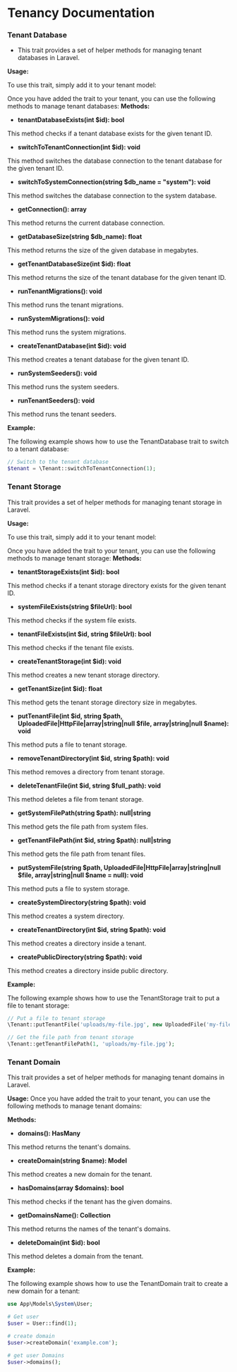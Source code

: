 # Tenancy Documentation

### Tenant Database

- This trait provides a set of helper methods for managing tenant databases in Laravel.

**Usage:**

To use this trait, simply add it to your tenant model:

Once you have added the trait to your tenant, you can use the following methods to manage tenant databases:
**Methods:**

* **tenantDatabaseExists(int $id): bool**

This method checks if a tenant database exists for the given tenant ID.

* **switchToTenantConnection(int $id): void**

This method switches the database connection to the tenant database for the given tenant ID.

* **switchToSystemConnection(string $db_name = "system"): void**

This method switches the database connection to the system database.

* **getConnection(): array**

This method returns the current database connection.

* **getDatabaseSize(string $db_name): float**

This method returns the size of the given database in megabytes.

* **getTenantDatabaseSize(int $id): float**

This method returns the size of the tenant database for the given tenant ID.

* **runTenantMigrations(): void**

This method runs the tenant migrations.

* **runSystemMigrations(): void**

This method runs the system migrations.

* **createTenantDatabase(int $id): void**

This method creates a tenant database for the given tenant ID.

* **runSystemSeeders(): void**

This method runs the system seeders.

* **runTenantSeeders(): void**

This method runs the tenant seeders.

**Example:**

The following example shows how to use the TenantDatabase trait to switch to a tenant database:

```php
// Switch to the tenant database
$tenant = \Tenant::switchToTenantConnection(1);
```

### Tenant Storage

This trait provides a set of helper methods for managing tenant storage in Laravel.

**Usage:**

To use this trait, simply add it to your tenant model:

Once you have added the trait to your tenant, you can use the following methods to manage tenant storage:
**Methods:**

* **tenantStorageExists(int $id): bool**

This method checks if a tenant storage directory exists for the given tenant ID.

* **systemFileExists(string $fileUrl): bool**

This method checks if the system file exists.

* **tenantFileExists(int $id, string $fileUrl): bool**

This method checks if the tenant file exists.

* **createTenantStorage(int $id): void**

This method creates a new tenant storage directory.

* **getTenantSize(int $id): float**

This method gets the tenant storage directory size in megabytes.

* **putTenantFile(int $id, string $path, UploadedFile|HttpFile|array|string|null $file, array|string|null $name): void**

This method puts a file to tenant storage.

* **removeTenantDirectory(int $id, string $path): void**

This method removes a directory from tenant storage.

* **deleteTenantFile(int $id, string $full_path): void**

This method deletes a file from tenant storage.

* **getSystemFilePath(string $path): null|string**

This method gets the file path from system files.

* **getTenantFilePath(int $id, string $path): null|string**

This method gets the file path from tenant files.

* **putSystemFile(string $path, UploadedFile|HttpFile|array|string|null $file, array|string|null $name = null): void**

This method puts a file to system storage.

* **createSystemDirectory(string $path): void**

This method creates a system directory.

* **createTenantDirectory(int $id, string $path): void**

This method creates a directory inside a tenant.

* **createPublicDirectory(string $path): void**

This method creates a directory inside public directory.

**Example:**

The following example shows how to use the TenantStorage trait to put a file to tenant storage:

```php
// Put a file to tenant storage
\Tenant::putTenantFile('uploads/my-file.jpg', new UploadedFile('my-file.jpg'));

// Get the file path from tenant storage
\Tenant::getTenantFilePath(1, 'uploads/my-file.jpg');
```

### Tenant Domain

This trait provides a set of helper methods for managing tenant domains in Laravel.

**Usage:**
Once you have added the trait to your tenant, you can use the following methods to manage tenant domains:

**Methods:**

* **domains(): HasMany**

This method returns the tenant's domains.

* **createDomain(string $name): Model**

This method creates a new domain for the tenant.

* **hasDomains(array $domains): bool**

This method checks if the tenant has the given domains.

* **getDomainsName(): Collection**

This method returns the names of the tenant's domains.

* **deleteDomain(int $id): bool**

This method deletes a domain from the tenant.

**Example:**

The following example shows how to use the TenantDomain trait to create a new domain for a tenant:

```php
use App\Models\System\User;

# Get user
$user = User::find(1);

# create domain
$user->createDomain('example.com');

# get user Domains
$user->domains();
```
